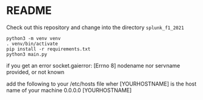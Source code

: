# README

Check out this repository and change into the directory `splunk_f1_2021`

```
python3 -m venv venv
. venv/bin/activate
pip install -r requirements.txt
python3 main.py
```

if you get an error socket.gaierror: [Errno 8] nodename nor servname provided, or not known

add the following to your /etc/hosts file wher [YOURHOSTNAME] is the host name of your machine
0.0.0.0     [YOURHOSTNAME]